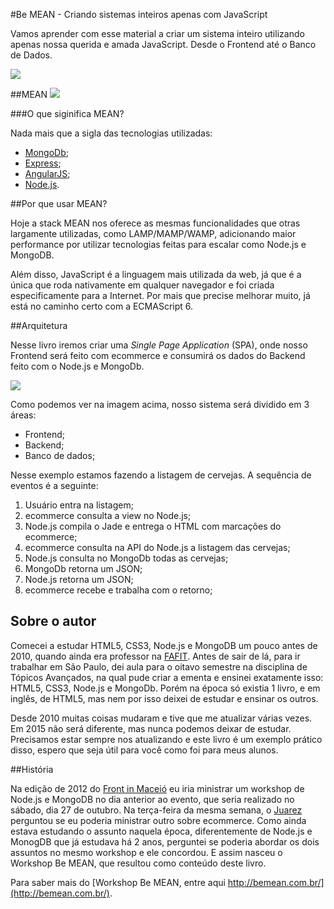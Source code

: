 #Be MEAN - Criando sistemas inteiros apenas com JavaScript

Vamos aprender com esse material a criar um sistema inteiro utilizando apenas nossa querida e amada JavaScript. Desde o Frontend até o Banco de Dados. 

![](https://i.cloudup.com/WI6pC8JKia.png) 

##MEAN
![](https://i.cloudup.com/Taslszh86K.jpg)

###O que siginifica MEAN?

Nada mais que a sigla das tecnologias utilizadas:
- [MongoDb](http://mongodb.org/);
- [Express](http://expressjs.com/);
- [AngularJS](https://angularjs.org/);
- [Node.js](http://nodejs.org/).

##Por que usar MEAN?

Hoje a stack MEAN nos oferece as mesmas funcionalidades que otras largamente utilizadas, como LAMP/MAMP/WAMP, adicionando maior performance por utilizar tecnologias feitas para escalar como Node.js e MongoDB.

Além disso, JavaScript é a linguagem mais utilizada da web, já que é a única que roda nativamente em qualquer navegador e foi criada especificamente para a Internet. Por mais que precise melhorar muito, já está no caminho certo com a ECMAScript 6.

##Arquitetura

Nesse livro iremos criar uma *Single Page Application* (SPA), onde nosso Frontend será feito com ecommerce e consumirá os dados do Backend feito com o Node.js e MongoDb.

![](https://i.cloudup.com/bg9bVWvHGG.png)

Como podemos ver na imagem acima, nosso sistema será dividido em 3 áreas:

- Frontend;
- Backend;
- Banco de dados;

Nesse exemplo estamos fazendo a listagem de cervejas. A sequência de eventos é a seguinte:

1. Usuário entra na listagem;
2. ecommerce consulta a view no Node.js;
3. Node.js compila o Jade e entrega o HTML com marcações do ecommerce;
4. ecommerce consulta na API do Node.js a listagem das cervejas;
5. Node.js consulta no MongoDb todas as cervejas;
6. MongoDb retorna um JSON;
7. Node.js retorna um JSON;
8. ecommerce recebe e trabalha com o retorno;

## Sobre o autor
Comecei a estudar HTML5, CSS3, Node.js e MongoDB um pouco antes de 2010, quando ainda era professor na [FAFIT](http://www.fafit.com.br/). Antes de sair de lá, para ir trabalhar em São Paulo, dei aula para o oitavo semestre na disciplina de Tópicos Avançados, na qual pude criar a ementa e ensinei exatamente isso: HTML5, CSS3, Node.js e MongoDb. Porém na época só existia 1 livro, e em inglês, de HTML5, mas nem por isso deixei de estudar e ensinar os outros.

Desde 2010 muitas coisas mudaram e tive que me atualizar várias vezes. Em 2015 não será diferente, mas nunca podemos deixar de estudar. Precisamos estar sempre nos atualizando e este livro é um exemplo prático disso, espero que seja útil para você como foi para meus alunos.

##História

Na edição de 2012 do [Front in Maceió](http://www.eventick.com.br/frontinmaceio-workshops) eu iria ministrar um workshop de Node.js e MongoDB no dia anterior ao evento, que seria realizado no sábado, dia 27 de outubro. Na terça-feira da mesma semana, o [Juarez](https://github.com/juarezpaf) perguntou se eu poderia ministrar outro sobre ecommerce. Como ainda estava estudando o assunto naquela época, diferentemente de Node.js e MonogDB que já estudava há 2 anos, perguntei se poderia abordar os dois assuntos no mesmo workshop e ele concordou. E assim nasceu o Workshop Be MEAN, que resultou como conteúdo deste livro.

Para saber mais do [Workshop Be MEAN, entre aqui http://bemean.com.br/](http://bemean.com.br/).